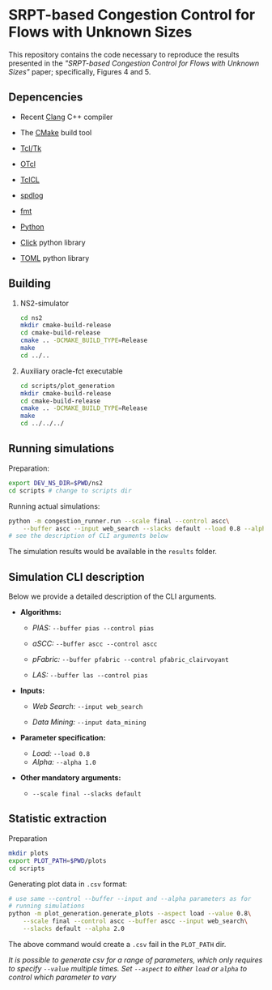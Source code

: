 # SRPT-based Congestion Control for Flows with Unknown Sizes

This repository contains the code necessary to reproduce the results presented
in the _"SRPT-based Congestion Control for Flows with Unknown Sizes"_
paper; specifically, Figures 4 and 5.

## Depencencies

  * Recent [Clang](https://clang.llvm.org/) C++ compiler

  * The [CMake](https://cmake.org/) build tool

  * [Tcl/Tk](https://www.tcl.tk/)

  * [OTcl](http://otcl-tclcl.sourceforge.net/otcl/)

  * [TclCL](http://otcl-tclcl.sourceforge.net/tclcl/)

  * [spdlog](https://github.com/gabime/spdlog)

  * [fmt](https://fmt.dev/latest/index.html)

  * [Python](https://www.python.org/)

  * [Click](https://palletsprojects.com/p/click/) python library

  * [TOML](https://github.com/uiri/toml) python library

## Building

 1. NS2-simulator

    ```bash
    cd ns2
    mkdir cmake-build-release
    cd cmake-build-release
    cmake .. -DCMAKE_BUILD_TYPE=Release
    make
    cd ../..
    ```

 2. Auxiliary oracle-fct executable

    ```bash
    cd scripts/plot_generation
    mkdir cmake-build-release
    cd cmake-build-release
    cmake .. -DCMAKE_BUILD_TYPE=Release
    make
    cd ../../../
    ```
## Running simulations

Preparation:

```bash
export DEV_NS_DIR=$PWD/ns2
cd scripts # change to scripts dir
```

Running actual simulations:

```bash
python -m congestion_runner.run --scale final --control ascc\
    --buffer ascc --input web_search --slacks default --load 0.8 --alpha 2.0
# see the description of CLI arguments below
```

The simulation results would be available in the `results` folder.

## Simulation CLI description

Below we provide a detailed description of the CLI arguments.

  * __Algorithms:__

     * _PIAS:_ `--buffer pias --control pias`

     * _aSCC:_ `--buffer ascc --control ascc`

     * _pFabric:_ `--buffer pfabric --control pfabric_clairvoyant`

     * _LAS:_ `--buffer las --control pias`

  * __Inputs:__

     * _Web Search:_ `--input web_search`

     * _Data Mining:_ `--input data_mining`

  * __Parameter specification:__

     * _Load:_ `--load 0.8`
     * _Alpha:_ `--alpha 1.0`

  * __Other mandatory arguments:__

     * `--scale final --slacks default`

## Statistic extraction

Preparation

```bash
mkdir plots
export PLOT_PATH=$PWD/plots
cd scripts
```

Generating plot data in `.csv` format:

```bash
# use same --control --buffer --input and --alpha parameters as for 
# running simulations
python -m plot_generation.generate_plots --aspect load --value 0.8\
    --scale final --control ascc --buffer ascc --input web_search\
    --slacks default --alpha 2.0
```

The above command would create a `.csv` fail in the `PLOT_PATH` dir.

_It is possible to generate csv for a range of parameters, which only requires
to specify `--value` multiple times. Set `--aspect` to either `load` or `alpha`
to control which parameter to vary_


